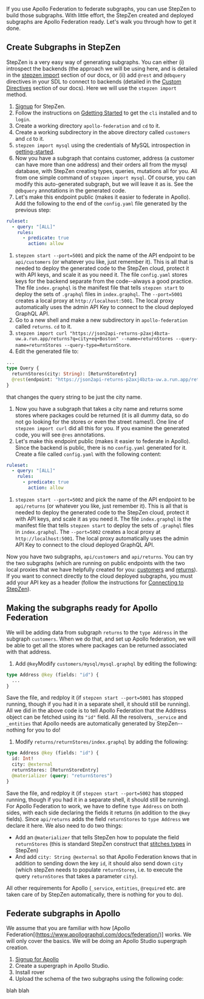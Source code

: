 If you use Apollo Federation to federate subgraphs, you can use StepZen to build those subgraphs. With little effort, the StepZen created and deployed subgraphs are Apollo Federation ready. Let's walk you through how to get it done.

## Create Subgraphs in StepZen
StepZen is a very easy way of generating subgraphs. You can either (i) introspect the backends (the approach we will be using here, and is detailed in the [stepzen import](https://stepzen.com/docs/quick-start) section of our docs, or (ii) add `@rest` and `@dbquery` directives in your SDL to connect to backends (detailed in the [Custom Directives](https://stepzen.com/docs/connecting-backends) section of our docs). Here we will use the `stepzen import` method. 
1. [Signup](https://stepzen.com/signup) for StepZen.
1. Follow the instructions on [Gdetting Started](https://stepzen.com/getting-started) to get the `cli` installed and to `login`.
1. Create a working directory `apollo-federation` and `cd` to it. 
1. Create a working subdirectory in the above directory called `customers` and `cd` to it.
1. `stepzen import mysql` using the credentials of MySQL introspection in [getting-started](https://stepzen.com/getting-started/examples).
1. Now you have a subgraph that contains customer, address (a customer can have more than one address) and their orders all from the mysql database, with StepZen creating types, queries, mutations all for you. All from one simple command of `stepzen import mysql`. Of course, you can modify this auto-generated subgraph, but we will leave it as is. See the `@dbquery` annotations in the generated code.
1. Let's make this endpoint public (makes it easier to federate in Apollo). Add the following to the end of the `config.yaml` file generated by the previous step:
  ```yaml
  ruleset:
    - query: "[ALL]"
      rules:
        - predicate: true
          action: allow
  ```
1. `stepzen start --port=5001` and pick the name of the API endpoint to be `api/customers` (or whatever you like, just remember it). This is all that is needed to deploy the generated code to the StepZen cloud, protect it with API keys, and scale it as you need it. The file `config.yaml` stores keys for the backend separate from the code--always a good practice. The file `index.graphql` is the manifest file that tells `stepzen start` to deploy the sets of `.graphql` files in `index.graphql`. The `--port=5001` creates a local proxy at `http://localhost:5001`. The local proxy automatically uses the admin API Key to connect to the cloud deployed GraphQL API.
1. Go to a new shell and make a new subdirectory in `apollo-federation` called `returns`. `cd` to it.
1. `stepzen import curl "https://json2api-returns-p2axj4bzta-uw.a.run.app/returns?q=city+eq+Boston" --name=returnStores --query-name=returnStores --query-type=ReturnStore`. 
1. Edit the generated file to:
  ```graphql
  ...
  type Query {
    returnStores(city: String): [ReturnStoreEntry]
    @rest(endpoint: "https://json2api-returns-p2axj4bzta-uw.a.run.app/returns?q=city+eq+$city")
  }
  ```
  that changes the query string to be just the city name.
1. Now you have a subgraph that takes a city name and returns some stores where packages could be returned (it is all dummy data, so do not go looking for the stores or even the street names!). One line of `stepzen import curl` did all this for you. If you examine the generated code, you will see `@res` annotations.
1. Let's make this endpoint public (makes it easier to federate in Apollo). Since the backend is public, there is no `config.yaml` generated for it. Create a file called `config.yaml` with the following content:
  ```yaml
  ruleset:
    - query: "[ALL]"
      rules:
        - predicate: true
          action: allow
  ```
1. `stepzen start --port=5002` and pick the name of the API endpoint to be `api/returns` (or whatever you like, just remember it). This is all that is needed to deploy the generated code to the StepZen cloud, protect it with API keys, and scale it as you need it. The file `index.graphql` is the manifest file that tells `stepzen start` to deploy the sets of `.graphql` files in `index.graphql`. The `--port=5002` creates a local proxy at `http://localhost:5001`. The local proxy automatically uses the admin API Key to connect to the cloud deployed GraphQL API.

Now you have two subgraphs, `api/customers` and `api/returns`. You can try the two subgraphs (which are running on public endpoints with the two local proxies that we have helpfully created for you: [customers](http://localhost:5001) and [returns](http://localhost:5002)). If you want to connect directly to the cloud deployed subgraphs, you must add your API key as a header (follow the instructions for [Connecting to StepZen](https://stepzen.com/docs/connecting-frontends/connecting-to-stepzen)).

## Making the subgraphs ready for Apollo Federation
We will be adding data from subgraph `returns` to the `type Address` in the subgraph `customers`. When we do that, and set up Apollo federation, we will be able to get all the stores where packages can be returned associated with that address.
1. Add `@key`Modify `customers/mysql/mysql.graphql` by editing the following:
  ```graphql
  type Address @key (fields: "id") {
    ...
  }
  ```
  Save the file, and redploy it (if `stepzen start --port=5001` has stopped running, though if you had it in a separate shell, it should still be running). 
  All we did in the above code is to tell Apollo Federation that the Address object can be fetched using its `"id"` field. All the resolvers, `_service` and `_entities` that Apollo needs are automatically generated by StepZen--nothing for you to do!
1. Modify `returns/returnStores/index.graphql` by adding the following:
  ```graphql
  type Address @key (fields: "id") {
    id: Int!
    city: @external
    returnStores: [ReturnStoreEntry]
    @materializer (query: "returnStores")
  }
  ```
  Save the file, and redploy it (if `stepzen start --port=5002` has stopped running, though if you had it in a separate shell, it should still be running).
  For Apollo Federation to work, we have to define `type Address` on both sides, with each side declaring the fields it returns (in addition to the `@key` fields). Since `api/returns` adds the field `returnStores` to `type Address` we declare it here. We also need to do two things:
  - Add an `@materializer` that tells StepZen how to populate the field `returnStores` (this is standard StepZen construct that [stitches types](https://stepzen.com/docs/stitching) in StepZen)
  - And add `city: String @external` so that Apollo Federation knows that in addition to sending down the key `id`, it should also send down `city` (which stepZen needs to populate `returnStores`, i.e. to execute the query `returnStores` that takes a parameter `city`).

  All other requirements for Apollo (`_service`, `entities`, `@required` etc. are taken care of by StepZen automatically, there is nothing for you to do).

  ## Federate subgraphs in Apollo
  We assume that you are familiar with how [Apollo Federation[(https://www.apollographql.com/docs/federation/)] works. We will only cover the basics. We will be doing an Apollo Studio supergraph creation.
  1. [Signup for Apollo]() 
  1. Create a supergraph in Apollo Studio.
  1. Install rover
  1. Upload the schema of the two subgraphs using the following code:

  blah blah